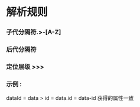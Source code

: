 # 解析规则
### 子代分隔符.>-[A-Z]
### 后代分隔符 
### 定位层级 >>>
### 示例 :
dataId = data > id = data.id = data-id
获得的属性一致
